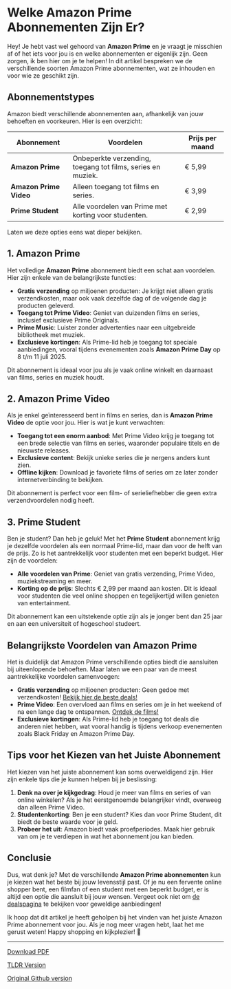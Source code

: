# Welke Amazon Prime Abonnementen Zijn Er?

Hey! Je hebt vast wel gehoord van **Amazon Prime** en je vraagt je misschien af of het iets voor jou is en welke abonnementen er eigenlijk zijn. Geen zorgen, ik ben hier om je te helpen! In dit artikel bespreken we de verschillende soorten Amazon Prime abonnementen, wat ze inhouden en voor wie ze geschikt zijn.

## Abonnementstypes

Amazon biedt verschillende abonnementen aan, afhankelijk van jouw behoeften en voorkeuren. Hier is een overzicht:

| Abonnement             | Voordelen                                            | Prijs per maand    |
|------------------------|-----------------------------------------------------|---------------------|
| **Amazon Prime**       | Onbeperkte verzending, toegang tot films, series en muziek. | € 5,99              |
| **Amazon Prime Video** | Alleen toegang tot films en series.                 | € 3,99              |
| **Prime Student**      | Alle voordelen van Prime met korting voor studenten. | € 2,99              |

Laten we deze opties eens wat dieper bekijken.

## 1. Amazon Prime

Het volledige **Amazon Prime** abonnement biedt een schat aan voordelen. Hier zijn enkele van de belangrijkste functies:

- **Gratis verzending** op miljoenen producten: Je krijgt niet alleen gratis verzendkosten, maar ook vaak dezelfde dag of de volgende dag je producten geleverd.
- **Toegang tot Prime Video**: Geniet van duizenden films en series, inclusief exclusieve Prime Originals.
- **Prime Music**: Luister zonder advertenties naar een uitgebreide bibliotheek met muziek.
- **Exclusieve kortingen**: Als Prime-lid heb je toegang tot speciale aanbiedingen, vooral tijdens evenementen zoals **Amazon Prime Day** op 8 t/m 11 juli 2025.

Dit abonnement is ideaal voor jou als je vaak online winkelt en daarnaast van films, series en muziek houdt.

## 2. Amazon Prime Video

Als je enkel geïnteresseerd bent in films en series, dan is **Amazon Prime Video** de optie voor jou. Hier is wat je kunt verwachten:

- **Toegang tot een enorm aanbod**: Met Prime Video krijg je toegang tot een brede selectie van films en series, waaronder populaire titels en de nieuwste releases.
- **Exclusieve content**: Bekijk unieke series die je nergens anders kunt zien.
- **Offline kijken**: Download je favoriete films of series om ze later zonder internetverbinding te bekijken.

Dit abonnement is perfect voor een film- of serieliefhebber die geen extra verzendvoordelen nodig heeft.

## 3. Prime Student

Ben je student? Dan heb je geluk! Met het **Prime Student** abonnement krijg je dezelfde voordelen als een normaal Prime-lid, maar dan voor de helft van de prijs. Zo is het aantrekkelijk voor studenten met een beperkt budget. Hier zijn de voordelen:

- **Alle voordelen van Prime**: Geniet van gratis verzending, Prime Video, muziekstreaming en meer.
- **Korting op de prijs**: Slechts € 2,99 per maand aan kosten. Dit is ideaal voor studenten die veel online shoppen en tegelijkertijd willen genieten van entertainment.

Dit abonnement kan een uitstekende optie zijn als je jonger bent dan 25 jaar en aan een universiteit of hogeschool studeert.

## Belangrijkste Voordelen van Amazon Prime

Het is duidelijk dat Amazon Prime verschillende opties biedt die aansluiten bij uiteenlopende behoeften. Maar laten we een paar van de meest aantrekkelijke voordelen samenvoegen:

- **Gratis verzending** op miljoenen producten: Geen gedoe met verzendkosten! [Bekijk hier de beste deals!](https://amzn.to/3ZJELHE)
- **Prime Video**: Een overvloed aan films en series om je in het weekend of na een lange dag te ontspannen. [Ontdek de films!](https://amzn.to/44lnnKN)
- **Exclusieve kortingen**: Als Prime-lid heb je toegang tot deals die anderen niet hebben, wat vooral handig is tijdens verkoop evenementen zoals Black Friday en Amazon Prime Day.

## Tips voor het Kiezen van het Juiste Abonnement

Het kiezen van het juiste abonnement kan soms overweldigend zijn. Hier zijn enkele tips die je kunnen helpen bij je beslissing:

1. **Denk na over je kijkgedrag**: Houd je meer van films en series of van online winkelen? Als je het eerstgenoemde belangrijker vindt, overweeg dan alleen Prime Video.
2. **Studentenkorting**: Ben je een student? Kies dan voor Prime Student, dit biedt de beste waarde voor je geld.
3. **Probeer het uit**: Amazon biedt vaak proefperiodes. Maak hier gebruik van om je te verdiepen in wat het abonnement jou kan bieden.

## Conclusie

Dus, wat denk je? Met de verschillende **Amazon Prime abonnementen** kun je kiezen wat het beste bij jouw levensstijl past. Of je nu een fervente online shopper bent, een filmfan of een student met een beperkt budget, er is altijd een optie die aansluit bij jouw wensen. Vergeet ook niet om [de dealspagina](https://amzn.to/3ZJELHE) te bekijken voor geweldige aanbiedingen!

Ik hoop dat dit artikel je heeft geholpen bij het vinden van het juiste Amazon Prime abonnement voor jou. Als je nog meer vragen hebt, laat het me gerust weten! Happy shopping en kijkplezier! 🎉

---
[Download PDF](https://github.com/kijkeens/welke-amazon-prime-abonnementen-zijn-er/blob/main/welke-amazon-prime-abonnementen-zijn-er.pdf)

[TLDR Version](https://gist.github.com/kijkeens/50453d60986e7887cb8095f582f07eda)

[Original Github version](https://github.com/kijkeens/welke-amazon-prime-abonnementen-zijn-er#readme)
